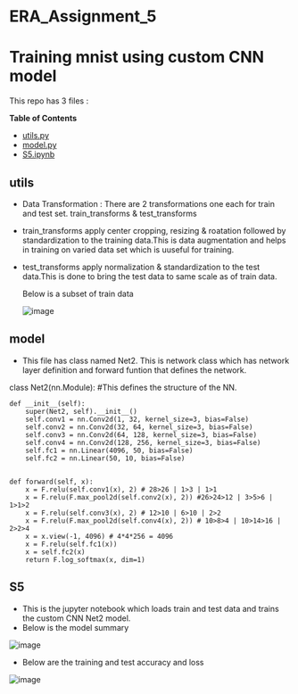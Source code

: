 # ERA_Assignment_5

# Training mnist using custom CNN model

This repo has 3 files :

**Table of Contents**

- [utils.py](#utils)
- [model.py](#model)
- [S5.ipynb](#S5)

## utils
- Data Transformation : There are 2 transformations one each for train and test set. train_transforms & test_transforms
- train_transforms apply center cropping, resizing & roatation followed by standardization to the training data.This is data augmentation and helps in training on varied data set which is uuseful for training.
 
- test_transforms apply normalization & standardization to the test data.This is done to bring the test data to same scale as of train data.
   
   Below is a subset of train data
   
   ![image](https://github.com/amitdoda1983/ERA_Assignment_5/assets/37932202/49a80c4e-a1c1-4b7e-8ad8-c9a968485448)

    
## model
- This file has class named Net2. This is network class which has network layer definition and forward funtion that defines the network.


class Net2(nn.Module):
    #This defines the structure of the NN.
    
    def __init__(self):
        super(Net2, self).__init__()
        self.conv1 = nn.Conv2d(1, 32, kernel_size=3, bias=False)
        self.conv2 = nn.Conv2d(32, 64, kernel_size=3, bias=False)
        self.conv3 = nn.Conv2d(64, 128, kernel_size=3, bias=False)
        self.conv4 = nn.Conv2d(128, 256, kernel_size=3, bias=False)
        self.fc1 = nn.Linear(4096, 50, bias=False)
        self.fc2 = nn.Linear(50, 10, bias=False)
    
    
    def forward(self, x):
        x = F.relu(self.conv1(x), 2) # 28>26 | 1>3 | 1>1
        x = F.relu(F.max_pool2d(self.conv2(x), 2)) #26>24>12 | 3>5>6 | 1>1>2
        x = F.relu(self.conv3(x), 2) # 12>10 | 6>10 | 2>2
        x = F.relu(F.max_pool2d(self.conv4(x), 2)) # 10>8>4 | 10>14>16 | 2>2>4
        x = x.view(-1, 4096) # 4*4*256 = 4096
        x = F.relu(self.fc1(x))
        x = self.fc2(x)
        return F.log_softmax(x, dim=1)
        
   
## S5
- This is the jupyter notebook which loads train and test data and trains the custom CNN Net2 model.
- Below is the model summary

![image](https://github.com/amitdoda1983/ERA_Assignment_5/assets/37932202/bfc31b91-c3b2-4c9f-96de-95c8d0db7c99)

- Below are the training and test accuracy and loss

![image](https://github.com/amitdoda1983/ERA_Assignment_5/assets/37932202/71a68b63-7302-451d-aaa0-dba9a4b19245)



